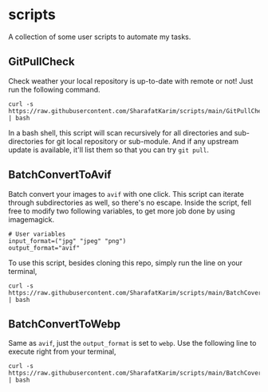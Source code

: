 # scripts
A collection of some user scripts to automate my tasks.

## GitPullCheck
Check weather your local repository is up-to-date with remote or not! Just run the following command.
```
curl -s https://raw.githubusercontent.com/SharafatKarim/scripts/main/GitPullCheck.sh | bash
```

In a bash shell, this script will scan recursively for all directories and sub-directories for git local repository or sub-module. And if any upstream update is available, it'll list them so that you can try `git pull`.

## BatchConvertToAvif
Batch convert your images to `avif` with one click. This script can iterate through subdirectories as well, so there's no escape. Inside the script, fell free to modify two following variables, to get more job done by using imagemagick.

```
# User variables
input_format=("jpg" "jpeg" "png")
output_format="avif"
```
To use this script, besides cloning this repo, simply run the line on your terminal,
```
curl -s https://raw.githubusercontent.com/SharafatKarim/scripts/main/BatchCovertToAvif.sh | bash
```

## BatchConvertToWebp
Same as `avif`, just the `output_format` is set to `webp`. Use the following line to execute right from your terminal,
```
curl -s https://raw.githubusercontent.com/SharafatKarim/scripts/main/BatchCovertToWebp.sh | bash
```

